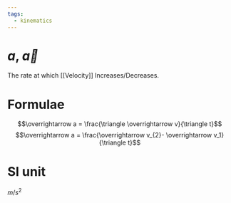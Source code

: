 ```yaml
---
tags:
  - kinematics
---
```

# $a$, $\overrightarrow a$
The rate at which [[Velocity]] Increases/Decreases.

# Formulae
$$\overrightarrow a = \frac{\triangle \overrightarrow v}{\triangle t}$$
$$\overrightarrow a = \frac{\overrightarrow v_{2}- \overrightarrow v_1}{\triangle t}$$
# SI unit
$m/s^2$

